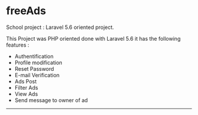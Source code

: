 # freeAds
School project : Laravel 5.6 oriented project.

This Project was PHP oriented done with Laravel 5.6 it has the following features :

- Authentification 
- Profile modification
- Reset Password
- E-mail Verification
- Ads Post
- Filter Ads
- View Ads
- Send message to owner of ad

--------------------------------------------

